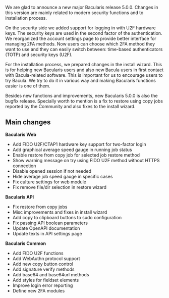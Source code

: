 
We are glad to announce a new major Bacularis release 5.0.0. Changes in this
version are mainly related to modern security functions and to installation
process.

On the security side we added support for logging in with U2F hardware keys.
The security keys are used in the second factor of the authentication.
We reorganized the account settings page to provide better interface for
managing 2FA methods. Now users can choose which 2FA method they want to use
and they can easily switch between: time-based authenticators (TOTP) and
security keys (U2F).

For the installation process, we prepared changes in the install wizard. This
is for helping new Bacularis users and also new Bacula users in first contact
with Bacula-related software. This is important for us to encourage users to
try Bacula. We try to do it in various way and making Bacularis functions
easier is one of them.

Besides new functions and improvements, new Bacularis 5.0.0 is also the bugfix
release. Specially worth to mention is a fix to restore using copy jobs reported
by the Community and also fixes to the install wizard.

## Main changes

**Bacularis Web**

 * Add FIDO U2F/CTAP1 hardware key support for two-factor login
 * Add graphical average speed gauge in running job status
 * Enable restore from copy job for selected job restore method
 * Show warning message on try using FIDO U2F method without HTTPS connection
 * Disable opened session if not needed
 * Hide average job speed gauge in specific cases
 * Fix culture settings for web module
 * Fix remove file/dir selection in restore wizard

**Bacularis API**

 * Fix restore from copy jobs
 * Misc improvements and fixes in install wizard
 * Add copy to clipboard buttons to sudo configuration
 * Fix passing API boolean parameters
 * Update OpenAPI documentation
 * Update texts in API settings page

**Bacularis Common**

 * Add FIDO U2F functions
 * Add WebAuthn protocol support
 * Add new copy button control
 * Add signature verify methods
 * Add base64 and base64url methods
 * Add styles for fieldset elements
 * Improve login error reporting
 * Define new 2FA modules

